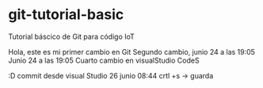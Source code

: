 
# git-tutorial-basic
Tutorial báscico de Git para código IoT

Hola, este es mi primer cambio en Git
Segundo cambio, junio 24 a las 19:05
Junio 24 a las 19:05 
Cuarto cambio en visualStudio CodeS

:D
commit desde visual Studio 26 junio 08:44
crtl +s -> guarda  


